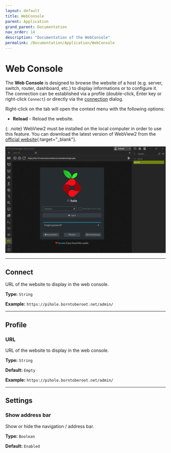 ```yaml
---
layout: default
title: WebConsole
parent: Application
grand_parent: Documentation
nav_order: 14
description: "Documentation of the WebConsole"
permalink: /Documentation/Application/WebConsole
---
```


# Web Console

The **Web Console** is designed to browse the website of a host (e.g. server, switch, router, dashboard, etc.) to display informations or to configure it. The connection can be established via a profile (double-click, Enter key or right-click `Connect`) or directly via the [connection](#connect) dialog.

Right-click on the tab will open the context menu with the following options:

- **Reload** - Reload the website.

{: .note}
WebView2 must be installed on the local computer in order to use this feature. You can download the latest version of WebView2 from the [official website](https://developer.microsoft.com/de-de/microsoft-edge/webview2/){:target="\_blank"}.

![WebConsole](14_WebConsole.png)

<hr>

## Connect

URL of the website to display in the web console.

**Type:** `String`

**Example:** `https://pihole.borntoberoot.net/admin/`

<hr>

## Profile

### URL

URL of the website to display in the web console.

**Type:** `String`

**Default:** `Empty`

**Example:** `https://pihole.borntoberoot.net/admin/`

<hr>

## Settings

### Show address bar

Show or hide the navigation / address bar.

**Type:** `Boolean`

**Default:** `Enabled`
